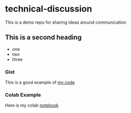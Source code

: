 # technical-discussion
This is a demo repo for sharing ideas around communication


## This is a second heading

* one 
* two 
* three

### Gist

This is a good example of [my code](https://gist.github.com/skochxg447/36cbf022407b4bf32dd64dd493f082d9)

### Colab Example
Here is my colab [notebook](https://github.com/skochxg447/technical-discussion/blob/main/Welcome_To_Colaboratory.ipynb)
